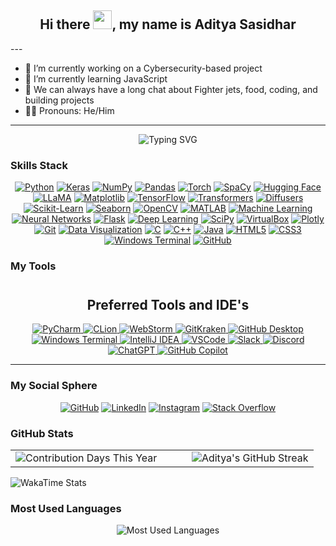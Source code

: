 <h2 align="center"> Hi there <img src="https://media.giphy.com/media/hvRJCLFzcasrR4ia7z/giphy.gif" width="30px">, my name is <strong>Aditya Sasidhar</strong> </h2>
---


- 🔭 I’m currently working on a Cybersecurity-based project  
- 🌱 I’m currently learning JavaScript  
- 💬 We can always have a long chat about Fighter jets, food, coding, and building projects
- 🤫🧏 Pronouns: He/Him  


---

<div align="center">
    <img src="https://readme-typing-svg.demolab.com?font=Fira+Code&weight=500&size=24&pause=1000&color=36BCF7&center=true&vCenter=true&width=700&lines=Cybersecurity+Enthusiast;Python+Fan+%F0%9F%90%8D;Passionate+about+ML;Aspiring+Full-Stack+Python+Dev;Not+a+big+fan+of+LeetCode+%F0%9F%98%82;Keras+and+TensorFlow+Practitioner;Data+Visualization+Advocate;C%2B%2B+Coder+at+Heart (that's+a+lie);Exploring+JavaScript+and+Web+Dev;Special+Thanks+to+ChatGPT;Turning+Ideas+into+Projects+%F0%9F%A7%A0" alt="Typing SVG">
</div>

### **Skills Stack**  

<div align="center">
    <a href="https://www.python.org/doc/" target="_blank"><img src="https://img.shields.io/badge/Python-4B8BBE?style=for-the-badge&logo=python&logoColor=white&labelColor=306998" alt="Python" /></a>
    <a href="https://keras.io/" target="_blank"><img src="https://img.shields.io/badge/Keras-FF4C4C?style=for-the-badge&logo=keras&logoColor=white&labelColor=DC3035" alt="Keras" /></a>
    <a href="https://numpy.org/doc/" target="_blank"><img src="https://img.shields.io/badge/NumPy-0071C1?style=for-the-badge&logo=numpy&logoColor=white&labelColor=013243" alt="NumPy" /></a>
    <a href="https://pandas.pydata.org/pandas-docs/stable/" target="_blank"><img src="https://img.shields.io/badge/Pandas-130654?style=for-the-badge&logo=pandas&logoColor=white&labelColor=150458" alt="Pandas" /></a>
    <a href="https://pytorch.org/" target="_blank"><img src="https://img.shields.io/badge/Torch-EE4C2C?style=for-the-badge&logo=pytorch&logoColor=white&labelColor=E34C26" alt="Torch" /></a>
    <a href="https://spacy.io/" target="_blank"><img src="https://img.shields.io/badge/SpaCy-09A3D5?style=for-the-badge&logo=spacy&logoColor=white&labelColor=0081A5" alt="SpaCy" /></a>
    <a href="https://huggingface.co/" target="_blank"><img src="https://img.shields.io/badge/Hugging%20Face-FCC72A?style=for-the-badge&logo=huggingface&logoColor=white&labelColor=F9A825" alt="Hugging Face" /></a>
    <a href="https://huggingface.co/llama" target="_blank"><img src="https://img.shields.io/badge/LLaMA-8E24AA?style=for-the-badge&logoColor=white&labelColor=6A1B9A" alt="LLaMA" /></a>
    <a href="https://matplotlib.org/stable/users/index.html" target="_blank"><img src="https://img.shields.io/badge/Matplotlib-4695EB?style=for-the-badge&labelColor=11557C" alt="Matplotlib" /></a>
    <a href="https://www.tensorflow.org/learn" target="_blank"><img src="https://img.shields.io/badge/TensorFlow-FF9900?style=for-the-badge&logo=tensorflow&logoColor=white&labelColor=E47900" alt="TensorFlow" /></a>
    <a href="https://huggingface.co/docs/transformers/" target="_blank"><img src="https://img.shields.io/badge/Transformers-FF5733?style=for-the-badge&logo=transformers&logoColor=white&labelColor=C70039" alt="Transformers" /></a>
    <a href="https://huggingface.co/docs/diffusers/" target="_blank"><img src="https://img.shields.io/badge/Diffusers-3A86FF?style=for-the-badge&logoColor=white&labelColor=1A73E8" alt="Diffusers" /></a>
    <a href="https://scikit-learn.org/stable/documentation.html" target="_blank"><img src="https://img.shields.io/badge/Scikit--Learn-F8A835?style=for-the-badge&logo=scikit-learn&logoColor=white&labelColor=F7931E" alt="Scikit-Learn" /></a>
    <a href="https://seaborn.pydata.org/" target="_blank"><img src="https://img.shields.io/badge/Seaborn-61A4B2?style=for-the-badge&labelColor=3776AB" alt="Seaborn" /></a>
    <a href="https://docs.opencv.org/master/" target="_blank"><img src="https://img.shields.io/badge/OpenCV-5C3EE8?style=for-the-badge&logo=opencv&logoColor=white&labelColor=273C75" alt="OpenCV" /></a>
    <a href="https://in.mathworks.com/help/matlab/" target="_blank"><img src="https://img.shields.io/badge/MATLAB-0099D4?style=for-the-badge&logo=mathworks&logoColor=white&labelColor=0076A8" alt="MATLAB" /></a>
    <a href="https://www.ibm.com/cloud/learn/machine-learning" target="_blank"><img src="https://img.shields.io/badge/Machine%20Learning-009688?style=for-the-badge&logo=machine-learning&labelColor=00695C" alt="Machine Learning" /></a>
    <a href="https://en.wikipedia.org/wiki/Artificial_neural_network" target="_blank"><img src="https://img.shields.io/badge/Neural%20Networks-E91E63?style=for-the-badge&labelColor=C2185B" alt="Neural Networks" /></a>
    <a href="https://flask.palletsprojects.com/" target="_blank"><img src="https://img.shields.io/badge/Flask-000000?style=for-the-badge&logo=flask&logoColor=white" alt="Flask" /></a>
    <a href="https://en.wikipedia.org/wiki/Deep_learning" target="_blank"><img src="https://img.shields.io/badge/Deep%20Learning-7E57C2?style=for-the-badge&labelColor=5E35B1" alt="Deep Learning" /></a>
    <a href="https://scipy.org/docs.html" target="_blank"><img src="https://img.shields.io/badge/SciPy-8CAAE6?style=for-the-badge&logo=scipy&logoColor=white&labelColor=0A4599" alt="SciPy" /></a>
    <a href="https://www.virtualbox.org/" target="_blank"><img src="https://img.shields.io/badge/VirtualBox-183A61?style=for-the-badge&logo=virtualbox&logoColor=white&labelColor=183A61" alt="VirtualBox" /></a>
    <a href="https://plotly.com/python/" target="_blank"><img src="https://img.shields.io/badge/Plotly-3F4F75?style=for-the-badge&logo=plotly&logoColor=white&labelColor=13D3F3" alt="Plotly" /></a>
    <a href="https://git-scm.com/doc" target="_blank"><img src="https://img.shields.io/badge/Git-F05032?style=for-the-badge&logo=git&logoColor=white&labelColor=E94E31" alt="Git" /></a>
    <a href="https://datavizproject.com/" target="_blank"><img src="https://img.shields.io/badge/Data%20Visualization-673AB7?style=for-the-badge&labelColor=512DA8" alt="Data Visualization" /></a>
    <a href="https://devdocs.io/c/" target="_blank"><img src="https://img.shields.io/badge/C-1666A2?style=for-the-badge&logo=c&logoColor=white&labelColor=A8B9CC" alt="C" /></a>
    <a href="https://cplusplus.com/doc/tutorial/" target="_blank"><img src="https://img.shields.io/badge/C%2B%2B-004482?style=for-the-badge&logo=c%2B%2B&logoColor=white&labelColor=00599C" alt="C++" /></a>
    <a href="https://docs.oracle.com/en/java/" target="_blank"><img src="https://img.shields.io/badge/Java-F89820?style=for-the-badge&logo=java&logoColor=white&labelColor=007396" alt="Java" /></a>
    <a href="https://developer.mozilla.org/docs/Web/HTML" target="_blank"><img src="https://img.shields.io/badge/HTML5-FF5722?style=for-the-badge&logo=html5&logoColor=white&labelColor=E34F26" alt="HTML5" /></a>
    <a href="https://developer.mozilla.org/docs/Web/CSS" target="_blank"><img src="https://img.shields.io/badge/CSS3-1572B6?style=for-the-badge&logo=css3&logoColor=white&labelColor=00578A" alt="CSS3" /></a>
    <a href="https://learn.microsoft.com/en-us/windows/terminal/" target="_blank"><img src="https://img.shields.io/badge/Windows%20Terminal-4D4D4D?style=for-the-badge&logo=windows-terminal&logoColor=white&labelColor=0078D7" alt="Windows Terminal" /></a>
    <a href="https://docs.github.com/en" target="_blank"><img src="https://img.shields.io/badge/GitHub-181717?style=for-the-badge&logo=github&logoColor=white" alt="GitHub" /></a>
</div>

### **My Tools**
<div align="center" style="margin-top: 40px;">
    <!-- IDEs Section -->
<h2> Preferred Tools and IDE's</h2>
    <a href="https://www.jetbrains.com/pycharm/" target="_blank">
        <img src="https://img.shields.io/badge/PyCharm-4CAF50?style=for-the-badge&logo=pycharm&logoColor=white&labelColor=2F855A" alt="PyCharm" />
    </a>
    <a href="https://www.jetbrains.com/clion/" target="_blank">
        <img src="https://img.shields.io/badge/CLion-3EAFD7?style=for-the-badge&logo=clion&logoColor=white&labelColor=0A5F78" alt="CLion" />
    </a>
    <a href="https://www.jetbrains.com/webstorm/" target="_blank">
        <img src="https://img.shields.io/badge/WebStorm-21A9E1?style=for-the-badge&logo=webstorm&logoColor=white&labelColor=0A84FF" alt="WebStorm" />
    </a>
    <a href="https://www.gitkraken.com/" target="_blank">
        <img src="https://img.shields.io/badge/GitKraken-179287?style=for-the-badge&logo=gitkraken&logoColor=white&labelColor=00494D" alt="GitKraken" />
    </a>
    <a href="https://desktop.github.com/" target="_blank">
        <img src="https://img.shields.io/badge/GitHub%20Desktop-24292E?style=for-the-badge&logo=github&logoColor=white&labelColor=181717" alt="GitHub Desktop" />
    </a>
    <a href="https://learn.microsoft.com/en-us/windows/terminal/" target="_blank">
        <img src="https://img.shields.io/badge/Windows%20Terminal-4D4D4D?style=for-the-badge&logo=windows-terminal&logoColor=white&labelColor=0078D7" alt="Windows Terminal" />
    </a>
    <a href="https://www.jetbrains.com/idea/" target="_blank">
        <img src="https://img.shields.io/badge/IntelliJ%20IDEA-000000?style=for-the-badge&logo=intellijidea&logoColor=white&labelColor=0A84FF" alt="IntelliJ IDEA" />
    </a>
    <a href="https://code.visualstudio.com/" target="_blank">
        <img src="https://img.shields.io/badge/VSCode-007ACC?style=for-the-badge&logo=visualstudiocode&logoColor=white&labelColor=1E1E1E" alt="VSCode" />
    </a>
    <a href="https://slack.com/" target="_blank">
        <img src="https://img.shields.io/badge/Slack-4A154B?style=for-the-badge&logo=slack&logoColor=white&labelColor=611F69" alt="Slack" />
    </a>
    <a href="https://discord.com/" target="_blank">
        <img src="https://img.shields.io/badge/Discord-5865F2?style=for-the-badge&logo=discord&logoColor=white&labelColor=404EED" alt="Discord" />
    </a>
    <a href="https://openai.com/chatgpt" target="_blank">
        <img src="https://img.shields.io/badge/ChatGPT-10A37F?style=for-the-badge&logo=openai&logoColor=white&labelColor=007B65" alt="ChatGPT" />
    </a>
    <a href="https://github.com/features/copilot" target="_blank">
        <img src="https://img.shields.io/badge/GitHub%20Copilot-3DDC84?style=for-the-badge&logo=github&logoColor=white&labelColor=24292E" alt="GitHub Copilot" />
    </a>
</div>

---

### **My Social Sphere**

<div align="center">
    <a href="https://github.com/adityasasidhar"><img src="https://img.shields.io/badge/GitHub-171515?style=for-the-badge&logo=github&logoColor=white&labelColor=333333" alt="GitHub" /></a>
    <a href="https://www.linkedin.com/in/aditya-sasidhar-2399bb27a/"><img src="https://img.shields.io/badge/LinkedIn-0077B5?style=for-the-badge&logo=linkedin&logoColor=white&labelColor=005582" alt="LinkedIn" /></a>
    <a href="https://www.instagram.com/aditya_sasidhar/"><img src="https://img.shields.io/badge/Instagram-F56040?style=for-the-badge&logo=instagram&logoColor=white&labelColor=E4405F" alt="Instagram" /></a>
    <a href="https://stackoverflow.com/users/27242689"><img src="https://img.shields.io/badge/Stack%20Overflow-FF9900?style=for-the-badge&logo=stackoverflow&logoColor=white&labelColor=F48024" alt="Stack Overflow" /></a>
</div>


### **GitHub Stats**

<table width="100%">
    <tr>
        <!-- GitHub Stats on the Left -->
        <td align="left" width="50%">
            <img src="https://github-readme-stats.vercel.app/api?username=adityasasidhar&show_icons=true&count_private=true&theme=radical&hide_border=true" alt="Contribution Days This Year" />
        </td>
        <!-- GitHub Streak on the Right -->
        <td align="right" width="50%">
            <img src="https://github-readme-streak-stats.herokuapp.com/?user=adityasasidhar&theme=radical" alt="Aditya's GitHub Streak" />
        </td>
    </tr>
</table>

![WakaTime Stats](https://github-readme-stats.vercel.app/api/wakatime?username=adityasasidhar)





### **Most Used Languages**

<div align="center">
    <img src="https://github-readme-stats.vercel.app/api/top-langs/?username=adityasasidhar&layout=compact&theme=radical&hide_border=true" alt="Most Used Languages" />
</div>



